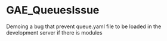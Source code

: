 # GAE_QueuesIssue
Demoing a bug that prevent queue.yaml file to be loaded in the development server if there is modules
